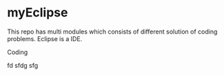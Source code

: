 # myEclipse
This repo has multi modules which consists of different solution of coding problems.
Eclipse is a IDE.

Coding

fd
sfdg
sfg
